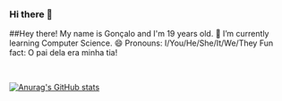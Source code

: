 ### Hi there 👋

##Hey there! My name is Gonçalo and I'm 19 years old.
🌱 I’m currently learning Computer Science.
😄 Pronouns: I/You/He/She/It/We/They
Fun fact: O pai dela era minha tia!

<br />

[![Anurag's GitHub stats](https://github-readme-stats.vercel.app/api?username=Goncalo448)](https://github.com/anuraghazra/github-readme-stats)

